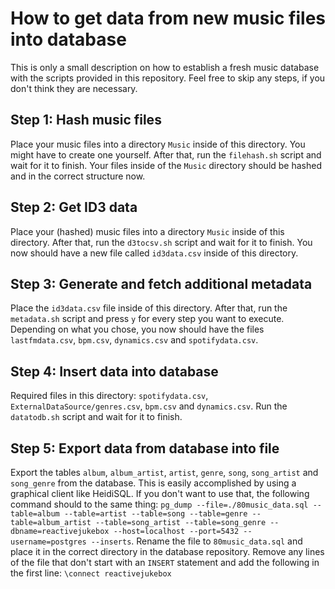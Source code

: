 # How to get data from new music files into database
This is only a small description on how to establish a fresh music database with the scripts provided in this repository.
Feel free to skip any steps, if you don't think they are necessary.

## Step 1: Hash music files
Place your music files into a directory `Music` inside of this directory.
You might have to create one yourself.
After that, run the `filehash.sh` script and wait for it to finish.
Your files inside of the `Music` directory should be hashed and in the correct structure now.

## Step 2: Get ID3 data
Place your (hashed) music files into a directory `Music` inside of this directory.
After that, run the `d3tocsv.sh` script and wait for it to finish.
You now should have a new file called `id3data.csv` inside of this directory.

## Step 3: Generate and fetch additional metadata
Place the `id3data.csv` file inside of this directory.
After that, run the `metadata.sh` script and press `y` for every step you want to execute.
Depending on what you chose, you now should have the files `lastfmdata.csv`, `bpm.csv`, `dynamics.csv` and `spotifydata.csv`.

## Step 4: Insert data into database
Required files in this directory: `spotifydata.csv`, `ExternalDataSource/genres.csv`, `bpm.csv` and `dynamics.csv`.
Run the `datatodb.sh` script and wait for it to finish. 

## Step 5: Export data from database into file
Export the tables `album`, `album_artist`, `artist`, `genre`, `song`, `song_artist` and `song_genre` from the database.
This is easily accomplished by using a graphical client like HeidiSQL.
If you don't want to use that, the following command should to the same thing: `pg_dump --file=./80music_data.sql --table=album --table=artist --table=song --table=genre --table=album_artist --table=song_artist --table=song_genre --dbname=reactivejukebox --host=localhost --port=5432 --username=postgres --inserts`.
Rename the file to `80music_data.sql` and place it in the correct directory in the database repository.
Remove any lines of the file that don't start with an `INSERT` statement and add the following in the first line: `\connect reactivejukebox`
